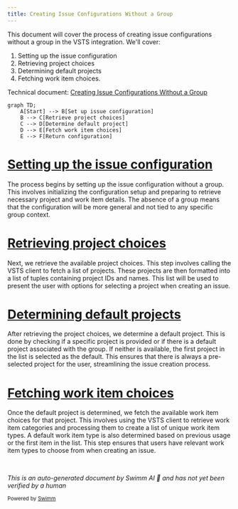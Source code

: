 ```yaml
---
title: Creating Issue Configurations Without a Group
---
```

This document will cover the process of creating issue configurations without a group in the VSTS integration. We'll cover:

1. Setting up the issue configuration
2. Retrieving project choices
3. Determining default projects
4. Fetching work item choices.

Technical document: <SwmLink doc-title="Creating Issue Configurations Without a Group">[Creating Issue Configurations Without a Group](/.swm/creating-issue-configurations-without-a-group.qep6p6vj.sw.md)</SwmLink>

```mermaid
graph TD;
    A[Start] --> B[Set up issue configuration]
    B --> C[Retrieve project choices]
    C --> D[Determine default project]
    D --> E[Fetch work item choices]
    E --> F[Return configuration]
```

# [Setting up the issue configuration](https://app.swimm.io/repos/Z2l0aHViJTNBJTNBc2VudHJ5LWRlbW8tMSUzQSUzQVN3aW1tLURlbW8=/docs/qep6p6vj#get_create_issue_config_no_group)

The process begins by setting up the issue configuration without a group. This involves initializing the configuration setup and preparing to retrieve necessary project and work item details. The absence of a group means that the configuration will be more general and not tied to any specific group context.

# [Retrieving project choices](https://app.swimm.io/repos/Z2l0aHViJTNBJTNBc2VudHJ5LWRlbW8tMSUzQSUzQVN3aW1tLURlbW8=/docs/qep6p6vj#get_project_choices)

Next, we retrieve the available project choices. This step involves calling the VSTS client to fetch a list of projects. These projects are then formatted into a list of tuples containing project IDs and names. This list will be used to present the user with options for selecting a project when creating an issue.

# [Determining default projects](https://app.swimm.io/repos/Z2l0aHViJTNBJTNBc2VudHJ5LWRlbW8tMSUzQSUzQVN3aW1tLURlbW8=/docs/qep6p6vj#get_project_choices)

After retrieving the project choices, we determine a default project. This is done by checking if a specific project is provided or if there is a default project associated with the group. If neither is available, the first project in the list is selected as the default. This ensures that there is always a pre-selected project for the user, streamlining the issue creation process.

# [Fetching work item choices](https://app.swimm.io/repos/Z2l0aHViJTNBJTNBc2VudHJ5LWRlbW8tMSUzQSUzQVN3aW1tLURlbW8=/docs/qep6p6vj#get_work_item_choices)

Once the default project is determined, we fetch the available work item choices for that project. This involves using the VSTS client to retrieve work item categories and processing them to create a list of unique work item types. A default work item type is also determined based on previous usage or the first item in the list. This step ensures that users have relevant work item types to choose from when creating an issue.

&nbsp;

*This is an auto-generated document by Swimm AI 🌊 and has not yet been verified by a human*

<SwmMeta version="3.0.0" repo-id="Z2l0aHViJTNBJTNBc2VudHJ5LWRlbW8tMSUzQSUzQVN3aW1tLURlbW8=" repo-name="sentry-demo-1" doc-type="product-flows"><sup>Powered by [Swimm](/)</sup></SwmMeta>
